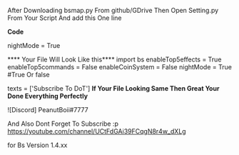 After Downloading bsmap.py From github/GDrive Then
Open Setting.py From Your Script And add this One line 

****Code****

nightMode = True

**** Your File Will Look Like this****
import bs
enableTop5effects = True
enableTop5commands = False
enableCoinSystem = False
nightMode = True #True Or false

texts = ['Subscribe To DoT']
****If Your File Looking Same Then Great Your Done Everything Perfectly****

![Discord] PeanutBoii#7777

 And Also Dont Forget To Subscribe :p
 https://youtube.com/channel/UCtFdGAi39FCqgN8r4w_dXLg

for Bs Version 1.4.xx
